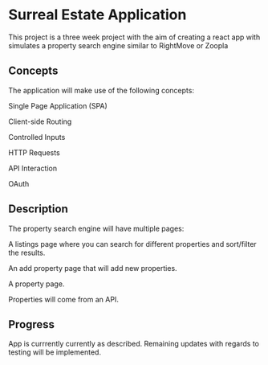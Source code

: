 # Surreal Estate Application

This project is a three week project with the aim of creating a react app with simulates a property search engine similar to RightMove or Zoopla

## Concepts

The application will make use of the following concepts:

Single Page Application (SPA)

Client-side Routing

Controlled Inputs

HTTP Requests

API Interaction

OAuth

## Description

The property search engine will have multiple pages:

A listings page where you can search for different properties and sort/filter the results.

An add property page that will add new properties.

A property page.

Properties will come from an API.

## Progress

App is currrently currently as described. Remaining updates with regards to testing will be implemented.
